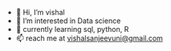 - 👋 Hi, I’m vishal
- 👀 I’m interested in Data science
- 🌱 currently learning sql, python, R 
- 📫 reach me at vishalsanjeevuni@gmail.com

<!---
vishalsanjeevuni/vishalsanjeevuni is a ✨ special ✨ repository because its `README.md` (this file) appears on your GitHub profile.
You can click the Preview link to take a look at your changes.
--->
